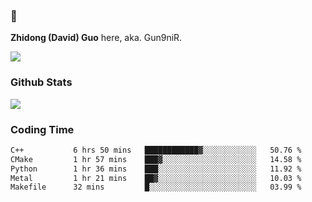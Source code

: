 ### 👋 

**Zhidong (David) Guo** here, aka. Gun9niR.

![](https://komarev.com/ghpvc/?username=Gun9niR&label=Total+Views)

### Github Stats

<img src="https://github-readme-stats.vercel.app/api?username=Gun9niR&count_private=true&show_icons=true&theme=vue-dark&hide_title=true">

### Coding Time

<!--START_SECTION:waka-->

```txt
C++           6 hrs 50 mins   ████████████▓░░░░░░░░░░░░   50.76 %
CMake         1 hr 57 mins    ███▓░░░░░░░░░░░░░░░░░░░░░   14.58 %
Python        1 hr 36 mins    ███░░░░░░░░░░░░░░░░░░░░░░   11.92 %
Metal         1 hr 21 mins    ██▓░░░░░░░░░░░░░░░░░░░░░░   10.03 %
Makefile      32 mins         █░░░░░░░░░░░░░░░░░░░░░░░░   03.99 %
```

<!--END_SECTION:waka-->
